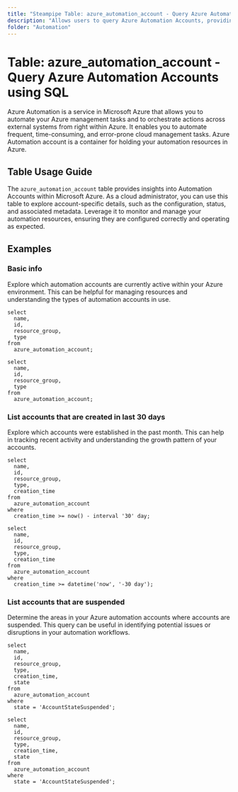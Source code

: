 ```yaml
---
title: "Steampipe Table: azure_automation_account - Query Azure Automation Accounts using SQL"
description: "Allows users to query Azure Automation Accounts, providing insights into the configuration, status, and metadata of each account."
folder: "Automation"
---
```


# Table: azure_automation_account - Query Azure Automation Accounts using SQL

Azure Automation is a service in Microsoft Azure that allows you to automate your Azure management tasks and to orchestrate actions across external systems from right within Azure. It enables you to automate frequent, time-consuming, and error-prone cloud management tasks. Azure Automation account is a container for holding your automation resources in Azure.

## Table Usage Guide

The `azure_automation_account` table provides insights into Automation Accounts within Microsoft Azure. As a cloud administrator, you can use this table to explore account-specific details, such as the configuration, status, and associated metadata. Leverage it to monitor and manage your automation resources, ensuring they are configured correctly and operating as expected.

## Examples

### Basic info
Explore which automation accounts are currently active within your Azure environment. This can be helpful for managing resources and understanding the types of automation accounts in use.

```sql+postgres
select
  name,
  id,
  resource_group,
  type
from
  azure_automation_account;
```

```sql+sqlite
select
  name,
  id,
  resource_group,
  type
from
  azure_automation_account;
```

### List accounts that are created in last 30 days
Explore which accounts were established in the past month. This can help in tracking recent activity and understanding the growth pattern of your accounts.

```sql+postgres
select
  name,
  id,
  resource_group,
  type,
  creation_time
from
  azure_automation_account
where
  creation_time >= now() - interval '30' day;
```

```sql+sqlite
select
  name,
  id,
  resource_group,
  type,
  creation_time
from
  azure_automation_account
where
  creation_time >= datetime('now', '-30 day');
```

### List accounts that are suspended
Determine the areas in your Azure automation accounts where accounts are suspended. This query can be useful in identifying potential issues or disruptions in your automation workflows.

```sql+postgres
select
  name,
  id,
  resource_group,
  type,
  creation_time,
  state
from
  azure_automation_account
where
  state = 'AccountStateSuspended';
```

```sql+sqlite
select
  name,
  id,
  resource_group,
  type,
  creation_time,
  state
from
  azure_automation_account
where
  state = 'AccountStateSuspended';
```